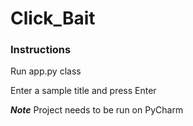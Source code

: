 # Click_Bait

### Instructions

Run app.py class

Enter a sample title and press Enter


***Note***
Project needs to be run on PyCharm



